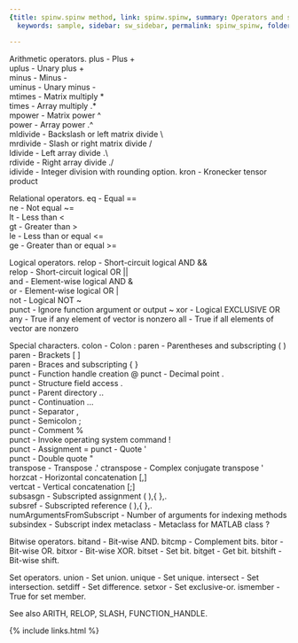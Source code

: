 ```yaml
---
{title: spinw.spinw method, link: spinw.spinw, summary: Operators and special characters.,
  keywords: sample, sidebar: sw_sidebar, permalink: spinw_spinw, folder: spinw, mathjax: true}

---
```

 
Arithmetic operators.
  plus       - Plus                               +    
  uplus      - Unary plus                         +    
  minus      - Minus                              -    
  uminus     - Unary minus                        -    
  mtimes     - Matrix multiply                    *    
  times      - Array multiply                    .*    
  mpower     - Matrix power                       ^    
  power      - Array power                       .^    
  mldivide   - Backslash or left matrix divide    \    
  mrdivide   - Slash or right matrix divide       /    
  ldivide    - Left array divide                 .\    
  rdivide    - Right array divide                ./    
  idivide    - Integer division with rounding option.
  kron       - Kronecker tensor product   
 
Relational operators.
  eq         - Equal                             ==     
  ne         - Not equal                         ~=     
  lt         - Less than                          <      
  gt         - Greater than                       >      
  le         - Less than or equal                <=     
  ge         - Greater than or equal             >=     
 
Logical operators.
  relop      - Short-circuit logical AND         &&     
  relop      - Short-circuit logical OR          ||     
  and        - Element-wise logical AND           &      
  or         - Element-wise logical OR            |      
  not        - Logical NOT                        ~      
  punct      - Ignore function argument or output ~
  xor        - Logical EXCLUSIVE OR
  any        - True if any element of vector is nonzero
  all        - True if all elements of vector are nonzero
 
Special characters. 
  colon      - Colon                              : 
  paren      - Parentheses and subscripting      ( )              
  paren      - Brackets                          [ ]     
  paren      - Braces and subscripting           { }          
  punct      - Function handle creation           @
  punct      - Decimal point                      .      
  punct      - Structure field access             .      
  punct      - Parent directory                   ..     
  punct      - Continuation                       ...    
  punct      - Separator                          ,      
  punct      - Semicolon                          ;      
  punct      - Comment                            %      
  punct      - Invoke operating system command    !            
  punct      - Assignment                         =
  punct      - Quote                              '      
  punct      - Double quote                       "    
  transpose  - Transpose                         .'
  ctranspose - Complex conjugate transpose        ' 
  horzcat    - Horizontal concatenation          [,]     
  vertcat    - Vertical concatenation            [;]     
  subsasgn   - Subscripted assignment          ( ),{ },.   
  subsref    - Subscripted reference           ( ),{ },.   
  numArgumentsFromSubscript - Number of arguments for indexing methods
  subsindex  - Subscript index
  metaclass  - Metaclass for MATLAB class         ?
 
Bitwise operators.
  bitand     - Bit-wise AND.
  bitcmp     - Complement bits.
  bitor      - Bit-wise OR.
  bitxor     - Bit-wise XOR.
  bitset     - Set bit.
  bitget     - Get bit.
  bitshift   - Bit-wise shift.
 
Set operators.
  union      - Set union.
  unique     - Set unique.
  intersect  - Set intersection.
  setdiff    - Set difference.
  setxor     - Set exclusive-or.
  ismember   - True for set member.
 
See also ARITH, RELOP, SLASH, FUNCTION_HANDLE.

{% include links.html %}
